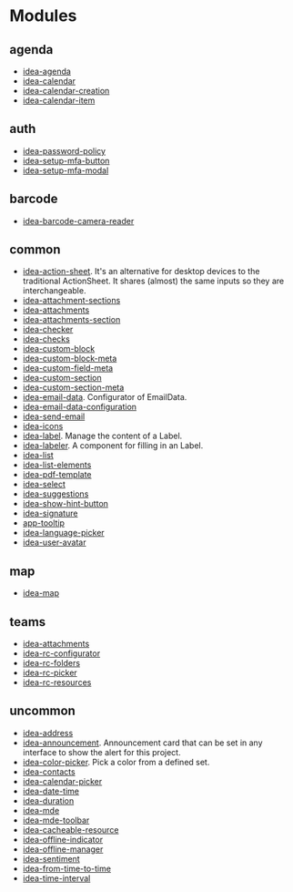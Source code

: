 # Modules

## agenda

- [idea-agenda](modules/agenda/src/agenda.component.md)
- [idea-calendar](modules/agenda/src/calendar.component.md)
- [idea-calendar-creation](modules/agenda/src/calendarCreation.component.md)
- [idea-calendar-item](modules/agenda/src/calendarItem.component.md)

## auth

- [idea-password-policy](modules/auth/src/passwordPolicy.component.md)
- [idea-setup-mfa-button](modules/auth/src/setupMFA/setupMFAButton.component.md)
- [idea-setup-mfa-modal](modules/auth/src/setupMFA/setupMFAModal.component.md)

## barcode

- [idea-barcode-camera-reader](modules/barcode/src/cameraReader/cameraReader.component.md)

## common

- [idea-action-sheet](modules/common/src/actionSheet/actionSheet.component.md). It's an alternative for desktop devices to the traditional ActionSheet.
It shares (almost) the same inputs so they are interchangeable.
- [idea-attachment-sections](modules/common/src/attachments/attachmentSections.component.md)
- [idea-attachments](modules/common/src/attachments/attachments.component.md)
- [idea-attachments-section](modules/common/src/attachments/manageAttachmentsSection.component.md)
- [idea-checker](modules/common/src/checker/checker.component.md)
- [idea-checks](modules/common/src/checker/checks.component.md)
- [idea-custom-block](modules/common/src/customFields/customBlock.component.md)
- [idea-custom-block-meta](modules/common/src/customFields/customBlockMeta.component.md)
- [idea-custom-field-meta](modules/common/src/customFields/customFieldMeta.component.md)
- [idea-custom-section](modules/common/src/customFields/customSection.component.md)
- [idea-custom-section-meta](modules/common/src/customFields/customSectionMeta.component.md)
- [idea-email-data](modules/common/src/email/emailData.component.md). Configurator of EmailData.
- [idea-email-data-configuration](modules/common/src/email/emailDataConfiguration.component.md)
- [idea-send-email](modules/common/src/email/sendEmail.component.md)
- [idea-icons](modules/common/src/icons/icons.component.md)
- [idea-label](modules/common/src/labeler/label.component.md). Manage the content of a Label.
- [idea-labeler](modules/common/src/labeler/labeler.component.md). A component for filling in an Label.
- [idea-list](modules/common/src/list/list.component.md)
- [idea-list-elements](modules/common/src/list/listElements.component.md)
- [idea-pdf-template](modules/common/src/pdfTemplate/pdfTemplate.component.md)
- [idea-select](modules/common/src/select/select.component.md)
- [idea-suggestions](modules/common/src/select/suggestions.component.md)
- [idea-show-hint-button](modules/common/src/showHintButton/showHintButton.component.md)
- [idea-signature](modules/common/src/signature/signature.component.md)
- [app-tooltip](modules/common/src/tooltip/tooltip.component.md)
- [idea-language-picker](modules/common/src/translations/languagePicker.component.md)
- [idea-user-avatar](modules/common/src/userAvatar/userAvatar.component.md)

## map

- [idea-map](modules/map/src/map.component.md)

## teams

- [idea-attachments](modules/teams/src/attachments/attachments.component.md)
- [idea-rc-configurator](modules/teams/src/resourceCenter/RCConfigurator.component.md)
- [idea-rc-folders](modules/teams/src/resourceCenter/RCFolders.component.md)
- [idea-rc-picker](modules/teams/src/resourceCenter/RCPicker.component.md)
- [idea-rc-resources](modules/teams/src/resourceCenter/RCResources.component.md)

## uncommon

- [idea-address](modules/uncommon/src/address/address.component.md)
- [idea-announcement](modules/uncommon/src/announcement/announcement.component.md). Announcement card that can be set in any interface to show the alert for this project.
- [idea-color-picker](modules/uncommon/src/colors/colorPicker.component.md). Pick a color from a defined set.
- [idea-contacts](modules/uncommon/src/contacts/contacts.component.md)
- [idea-calendar-picker](modules/uncommon/src/dateTime/calendarPicker.component.md)
- [idea-date-time](modules/uncommon/src/dateTime/dateTime.component.md)
- [idea-duration](modules/uncommon/src/duration/duration.component.md)
- [idea-mde](modules/uncommon/src/mde/mde.component.md)
- [idea-mde-toolbar](modules/uncommon/src/mde/mdeToolbar.component.md)
- [idea-cacheable-resource](modules/uncommon/src/offline/cacheableResource.component.md)
- [idea-offline-indicator](modules/uncommon/src/offline/offlineIndicator.component.md)
- [idea-offline-manager](modules/uncommon/src/offline/offlineManager.component.md)
- [idea-sentiment](modules/uncommon/src/sentiment/sentiment.component.md)
- [idea-from-time-to-time](modules/uncommon/src/timeInterval/fromTimeToTime.component.md)
- [idea-time-interval](modules/uncommon/src/timeInterval/timeInterval.component.md)

